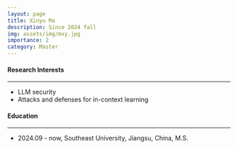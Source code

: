 ```yaml
---
layout: page
title: Xinyu Ma
description: Since 2024 fall
img: assets/img/mxy.jpg
importance: 2
category: Master
---
```


#### Research Interests
---
  - LLM security
  - Attacks and defenses for in-context learning

#### Education
---
  - 2024.09 - now, Southeast University, Jiangsu, China, M.S.
